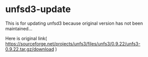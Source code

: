# unfsd3-update
This is for updating unfsd3 because original version has not been maintained...

Here is original link( https://sourceforge.net/projects/unfs3/files/unfs3/0.9.22/unfs3-0.9.22.tar.gz/download )
